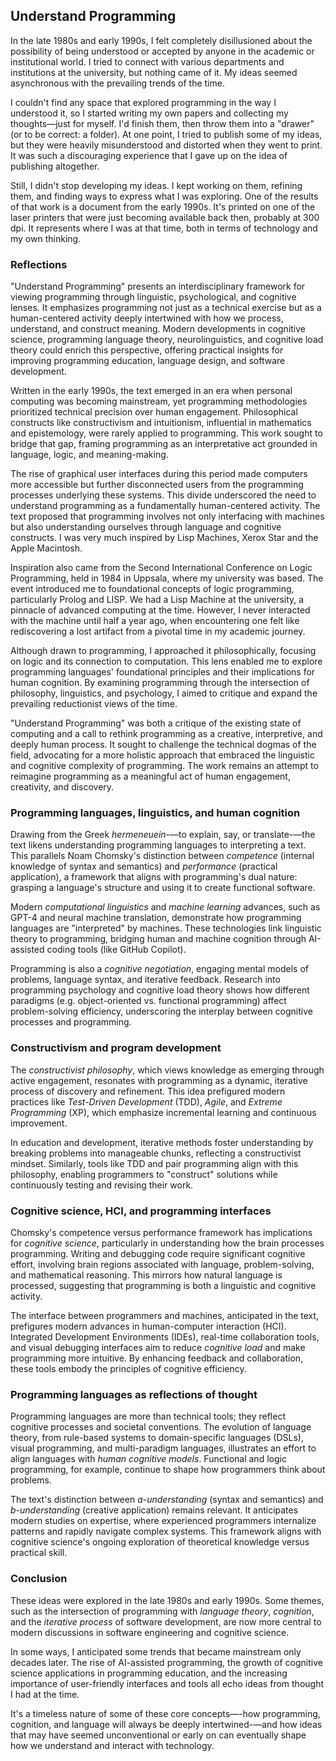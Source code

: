 
## Understand Programming

In the late 1980s and early 1990s, I felt completely disillusioned about the possibility of being
understood or accepted by anyone in the academic or institutional world. I tried to connect with
various departments and institutions at the university, but nothing came of it. My ideas seemed
asynchronous with the prevailing trends of the time.

I couldn't find any space that explored programming in the way I understood it, so I started writing
my own papers and collecting my thoughts—just for myself. I'd finish them, then throw them into a
"drawer" (or to be correct: a folder). At one point, I tried to publish some of my ideas, but they
were heavily misunderstood and distorted when they went to print. It was such a discouraging experience
that I gave up on the idea of publishing altogether.

Still, I didn't stop developing my ideas. I kept working on them, refining them, and finding ways
to express what I was exploring. One of the results of that work is a document from the early 1990s.
It's printed on one of the laser printers that were just becoming available back then, probably at
300 dpi. It represents where I was at that time, both in terms of technology and my own thinking.


### Reflections

"Understand Programming" presents an interdisciplinary framework for viewing programming through
linguistic, psychological, and cognitive lenses. It emphasizes programming not just as a technical
exercise but as a human-centered activity deeply intertwined with how we process, understand, and
construct meaning. Modern developments in cognitive science, programming language theory, neurolinguistics,
and cognitive load theory could enrich this perspective, offering practical insights for improving
programming education, language design, and software development.

Written in the early 1990s, the text emerged in an era when personal computing was becoming mainstream,
yet programming methodologies prioritized technical precision over human engagement. Philosophical
constructs like constructivism and intuitionism, influential in mathematics and epistemology, were
rarely applied to programming. This work sought to bridge that gap, framing programming as an
interpretative act grounded in language, logic, and meaning-making.

The rise of graphical user interfaces during this period made computers more accessible but
further disconnected users from the programming processes underlying these systems. This divide
underscored the need to understand programming as a fundamentally human-centered activity. The text
proposed that programming involves not only interfacing with machines but also understanding ourselves
through language and cognitive constructs. I was very much inspired by Lisp Machines, Xerox Star
and the Apple Macintosh.

Inspiration also came from the Second International Conference on Logic Programming, held in 1984 in
Uppsala, where my university was based. The event introduced me to foundational concepts of logic
programming, particularly Prolog and LISP. We had a Lisp Machine at the university, a pinnacle of
advanced computing at the time. However, I never interacted with the machine until half a year ago,
when encountering one felt like rediscovering a lost artifact from a pivotal time in my academic
journey.

Although drawn to programming, I approached it philosophically, focusing on logic and its connection
to computation. This lens enabled me to explore programming languages' foundational principles and
their implications for human cognition. By examining programming through the intersection of philosophy,
linguistics, and psychology, I aimed to critique and expand the prevailing reductionist views of
the time.

"Understand Programming" was both a critique of the existing state of computing and a call to rethink
programming as a creative, interpretive, and deeply human process. It sought to challenge the technical
dogmas of the field, advocating for a more holistic approach that embraced the linguistic and cognitive
complexity of programming. The work remains an attempt to reimagine programming as a meaningful act
of human engagement, creativity, and discovery.


### Programming languages, linguistics, and human cognition

Drawing from the Greek *hermeneuein*-—to explain, say, or translate-—the text likens understanding programming
languages to interpreting a text. This parallels Noam Chomsky's distinction between *competence* (internal
knowledge of syntax and semantics) and *performance* (practical application), a framework that aligns with
programming's dual nature: grasping a language's structure and using it to create functional software.

Modern *computational linguistics* and *machine learning* advances, such as GPT-4 and neural machine translation,
demonstrate how programming languages are "interpreted" by machines. These technologies link linguistic theory
to programming, bridging human and machine cognition through AI-assisted coding tools (like GitHub Copilot).

Programming is also a *cognitive negotiation*, engaging mental models of problems, language syntax, and iterative 
feedback. Research into programming psychology and cognitive load theory shows how different paradigms (e.g.
object-oriented vs. functional programming) affect problem-solving efficiency, underscoring the interplay
between cognitive processes and programming.


### Constructivism and program development

The *constructivist philosophy*, which views knowledge as emerging through active engagement, resonates with
programming as a dynamic, iterative process of discovery and refinement. This idea prefigured modern practices
like *Test-Driven Development* (TDD), *Agile*, and *Extreme Programming* (XP), which emphasize incremental learning
and continuous improvement.

In education and development, iterative methods foster understanding by breaking problems into manageable chunks,
reflecting a constructivist mindset. Similarly, tools like TDD and pair programming align with this philosophy,
enabling programmers to "construct" solutions while continuously testing and revising their work.


### Cognitive science, HCI, and programming interfaces

Chomsky's competence versus performance framework has implications for *cognitive science*, particularly in
understanding how the brain processes programming. Writing and debugging code require significant cognitive
effort, involving brain regions associated with language, problem-solving, and mathematical reasoning. This
mirrors how natural language is processed, suggesting that programming is both a linguistic and cognitive activity.

The interface between programmers and machines, anticipated in the text, prefigures modern advances in human-computer
interaction (HCI). Integrated Development Environments (IDEs), real-time collaboration tools, and visual debugging
interfaces aim to reduce *cognitive load* and make programming more intuitive. By enhancing feedback and collaboration,
these tools embody the principles of cognitive efficiency.


### Programming languages as reflections of thought

Programming languages are more than technical tools; they reflect cognitive processes and societal conventions. The
evolution of language theory, from rule-based systems to domain-specific languages (DSLs), visual programming, and
multi-paradigm languages, illustrates an effort to align languages with *human cognitive models*. Functional and logic
programming, for example, continue to shape how programmers think about problems.

The text's distinction between *a-understanding* (syntax and semantics) and *b-understanding* (creative application)
remains relevant. It anticipates modern studies on expertise, where experienced programmers internalize patterns
and rapidly navigate complex systems. This framework aligns with cognitive science's ongoing exploration of
theoretical knowledge versus practical skill.


### Conclusion

These ideas were explored in the late 1980s and early 1990s. Some themes, such as the intersection of programming
with *language theory*, *cognition*, and the *iterative process* of software development, are now more central to
modern discussions in software engineering and cognitive science.

In some ways, I anticipated some trends that became mainstream only decades later. The rise of AI-assisted programming,
the growth of cognitive science applications in programming education, and the increasing importance of user-friendly
interfaces and tools all echo ideas from thought I had at the time.

It's a timeless nature of some of these core concepts—-how programming, cognition, and language will always be deeply
intertwined-—and how ideas that may have seemed unconventional or early on can eventually shape how we understand
and interact with technology.
